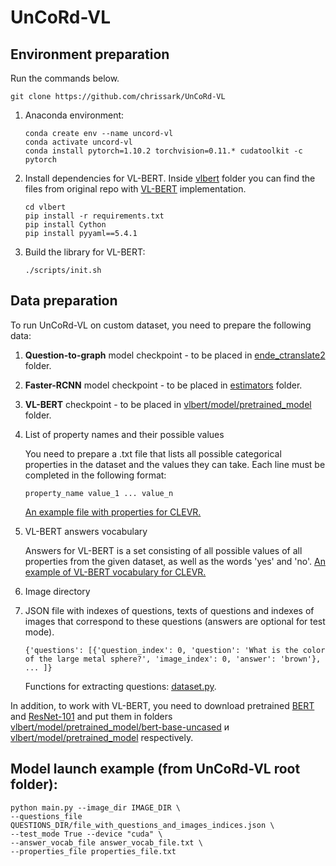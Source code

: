 # UnCoRd-VL

## Environment preparation
Run the commands below.
```
git clone https://github.com/chrissark/UnCoRd-VL
```
1. Anaconda environment:

   ```
   conda create env --name uncord-vl
   conda activate uncord-vl 
   conda install pytorch=1.10.2 torchvision=0.11.* cudatoolkit -c pytorch
   ```
2. Install dependencies for VL-BERT. Inside [vlbert](./vlbert) folder you can find the files from original repo with [VL-BERT](https://github.com/jackroos/VL-BERT) implementation.

   ```
   cd vlbert
   pip install -r requirements.txt
   pip install Cython
   pip install pyyaml==5.4.1
   ```
3. Build the library for VL-BERT:
   
   ```
   ./scripts/init.sh
   ```
 
 ## Data preparation
To run UnCoRd-VL on custom dataset, you need to prepare the following data:
 1. **Question-to-graph** model checkpoint - to be placed in [ende_ctranslate2](./ende_ctranslate2) folder.
 2. **Faster-RCNN** model checkpoint - to be placed in [estimators](./estimators) folder.
 3. **VL-BERT** checkpoint - to be placed in [vlbert/model/pretrained_model](./vlbert/model/pretrained_model) folder.
 4. List of property names and their possible values
 
    You need to prepare a .txt file that lists all possible categorical properties in the dataset and the values they can take. Each line must be completed in the following format:
    
    ```
    property_name value_1 ... value_n
    ```
    
    [An example file with properties for CLEVR.](properties_file.txt)
 5. VL-BERT answers vocabulary

    Answers for VL-BERT is a set consisting of all possible values of all properties from the given dataset, as well as the words 'yes' and 'no'. [An example of VL-BERT vocabulary for CLEVR.](answer_vocab_file.txt)
 
 6. Image directory
 7. JSON file with indexes of questions, texts of questions and indexes of images that correspond to these questions (answers are optional for test mode).

    ```
    {'questions': [{'question_index': 0, 'question': 'What is the color of the large metal sphere?', 'image_index': 0, 'answer': 'brown'}, ... ]}
    ```
    Functions for extracting questions: [dataset.py](dataset.py).
    
In addition, to work with VL-BERT, you need to download pretrained [BERT](https://drive.google.com/file/d/14VceZht89V5i54-_xWiw58Rosa5NDL2H/view?usp=sharing) and [ResNet-101](https://drive.google.com/file/d/1qJYtsGw1SfAyvknDZeRBnp2cF4VNjiDE/view?usp=sharing) and put them in folders [vlbert/model/pretrained_model/bert-base-uncased](./vlbert/model/pretrained_model/bert-base-uncased) и [vlbert/model/pretrained_model](./vlbert/model/pretrained_model) respectively.
 
 ## Model launch example (from UnCoRd-VL root folder):
 
 ```
 python main.py --image_dir IMAGE_DIR \
 --questions_file QUESTIONS_DIR/file_with_questions_and_images_indices.json \
 --test_mode True --device "cuda" \
 --answer_vocab_file answer_vocab_file.txt \
 --properties_file properties_file.txt
 ```
 
